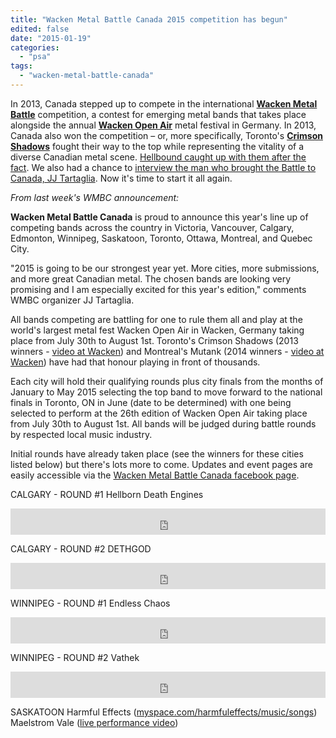 ```yaml
---
title: "Wacken Metal Battle Canada 2015 competition has begun"
edited: false
date: "2015-01-19"
categories:
  - "psa"
tags:
  - "wacken-metal-battle-canada"
---
```


In 2013, Canada stepped up to compete in the international **[Wacken Metal Battle](http://www.metal-battle.com/)** competition, a contest for emerging metal bands that takes place alongside the annual **[Wacken Open Air](https://www.wacken.com/)** metal festival in Germany. In 2013, Canada also won the competition – or, more specifically, Toronto's [**Crimson Shadows**](https://crimsonshadows.bandcamp.com/) fought their way to the top while representing the vitality of a diverse Canadian metal scene. [Hellbound caught up with them after the fact](https://hellbound.ca/2014/02/canuck-metal-crimson-shadows/). We also had a chance to [interview the man who brought the Battle to Canada, JJ Tartaglia](https://hellbound.ca/2014/01/wmbc/). Now it's time to start it all again.

_From last week's WMBC announcement:_

**Wacken Metal Battle Canada** is proud to announce this year's line up of competing bands across the country in Victoria, Vancouver, Calgary, Edmonton, Winnipeg, Saskatoon, Toronto, Ottawa, Montreal, and Quebec City.

"2015 is going to be our strongest year yet. More cities, more submissions, and more great Canadian metal. The chosen bands are looking very promising and I am especially excited for this year's edition," comments WMBC organizer JJ Tartaglia.

All bands competing are battling for one to rule them all and play at the world's largest metal fest Wacken Open Air in Wacken, Germany taking place from July 30th to August 1st. Toronto's Crimson Shadows (2013 winners - [video at Wacken](http://clicks.fanbridge.com/l.php?cid=1149212&sid=77802669&url=http%3A%2F%2Fwww.youtube.com%2Fwatch%3Fv%3DRGnPfOeRwe4)) and Montreal's Mutank (2014 winners - [video at Wacken](http://clicks.fanbridge.com/l.php?cid=1149212&sid=77802669&url=https%3A%2F%2Fwww.youtube.com%2Fwatch%3Fv%3DrJaymA4JipU)) have had that honour playing in front of thousands.

Each city will hold their qualifying rounds plus city finals from the months of January to May 2015 selecting the top band to move forward to the national finals in Toronto, ON in June (date to be determined) with one being selected to perform at the 26th edition of Wacken Open Air taking place from July 30th to August 1st. All bands will be judged during battle rounds by respected local music industry.

Initial rounds have already taken place (see the winners for these cities listed below) but there's lots more to come. Updates and event pages are easily accessible via the [Wacken Metal Battle Canada facebook page](https://www.facebook.com/MetalBattleCanada).

CALGARY - ROUND #1 Hellborn Death Engines

<iframe style="border: 0; width: 100%; height: 42px;" src="https://bandcamp.com/EmbeddedPlayer/album=2400526539/size=small/bgcol=ffffff/linkcol=0687f5/transparent=true/" width="300" height="150" seamless=""><a href="http://hellborndeathengines.bandcamp.com/album/welcome-to-the-hellmouth">Welcome to the Hellmouth by Hellborn Death Engines</a></iframe>

CALGARY - ROUND #2 DETHGOD

<iframe style="border: 0; width: 100%; height: 42px;" src="https://bandcamp.com/EmbeddedPlayer/album=2931708366/size=small/bgcol=ffffff/linkcol=0687f5/track=1402612394/transparent=true/" width="300" height="150" seamless=""><a href="http://wackenmetalbattlecanada.bandcamp.com/album/wacken-metal-battle-canada-compilation-vol-2">Wacken Metal Battle Canada Compilation Vol. 2 by Wacken Metal Battle Canada</a></iframe>

WINNIPEG - ROUND #1 Endless Chaos

<iframe style="border: 0; width: 100%; height: 42px;" src="https://bandcamp.com/EmbeddedPlayer/album=532089582/size=small/bgcol=ffffff/linkcol=0687f5/transparent=true/" width="300" height="150" seamless=""><a href="http://endlesschaos1.bandcamp.com/album/rejected-atrocity">Rejected Atrocity by Endless Chaos</a></iframe>

WINNIPEG - ROUND #2 Vathek

<iframe style="border: 0; width: 100%; height: 42px;" src="https://bandcamp.com/EmbeddedPlayer/track=2584335928/size=small/bgcol=ffffff/linkcol=0687f5/transparent=true/" width="300" height="150" seamless=""><a href="http://vathek.bandcamp.com/track/systematic-toxicity-single">Systematic Toxicity (Single) by Vathek</a></iframe>

SASKATOON Harmful Effects ([myspace.com/harmfuleffects/music/songs](https://myspace.com/harmfuleffects/music/songs)) Maelstrom Vale ([live performance video](https://www.youtube.com/watch?v=-B5idyKLHSI))
